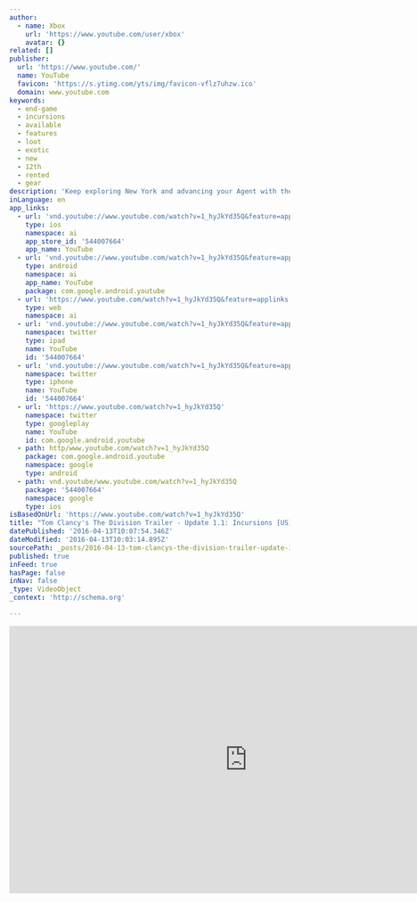 ```yaml
---
author:
  - name: Xbox
    url: 'https://www.youtube.com/user/xbox'
    avatar: {}
related: []
publisher:
  url: 'https://www.youtube.com/'
  name: YouTube
  favicon: 'https://s.ytimg.com/yts/img/favicon-vflz7uhzw.ico'
  domain: www.youtube.com
keywords:
  - end-game
  - incursions
  - available
  - features
  - loot
  - exotic
  - new
  - 12th
  - rented
  - gear
description: 'Keep exploring New York and advancing your Agent with the first major free update that introduces intense new end-game cooperative missions called Incursions, and other features such as Loot Trading, new gear sets and exotic weapons, Dark Zone supply drops, new assignments and more. RELEASE DATE: April 12th, 2016'
inLanguage: en
app_links:
  - url: 'vnd.youtube://www.youtube.com/watch?v=1_hyJkYd35Q&feature=applinks'
    type: ios
    namespace: ai
    app_store_id: '544007664'
    app_name: YouTube
  - url: 'vnd.youtube://www.youtube.com/watch?v=1_hyJkYd35Q&feature=applinks'
    type: android
    namespace: ai
    app_name: YouTube
    package: com.google.android.youtube
  - url: 'https://www.youtube.com/watch?v=1_hyJkYd35Q&feature=applinks'
    type: web
    namespace: ai
  - url: 'vnd.youtube://www.youtube.com/watch?v=1_hyJkYd35Q&feature=applinks'
    namespace: twitter
    type: ipad
    name: YouTube
    id: '544007664'
  - url: 'vnd.youtube://www.youtube.com/watch?v=1_hyJkYd35Q&feature=applinks'
    namespace: twitter
    type: iphone
    name: YouTube
    id: '544007664'
  - url: 'https://www.youtube.com/watch?v=1_hyJkYd35Q'
    namespace: twitter
    type: googleplay
    name: YouTube
    id: com.google.android.youtube
  - path: http/www.youtube.com/watch?v=1_hyJkYd35Q
    package: com.google.android.youtube
    namespace: google
    type: android
  - path: vnd.youtube/www.youtube.com/watch?v=1_hyJkYd35Q
    package: '544007664'
    namespace: google
    type: ios
isBasedOnUrl: 'https://www.youtube.com/watch?v=1_hyJkYd35Q'
title: "Tom Clancy's The Division Trailer - Update 1.1: Incursions [US]"
datePublished: '2016-04-13T10:07:54.346Z'
dateModified: '2016-04-13T10:03:14.895Z'
sourcePath: _posts/2016-04-13-tom-clancys-the-division-trailer-update-11-incursions.md
published: true
inFeed: true
hasPage: false
inNav: false
_type: VideoObject
_context: 'http://schema.org'

---
```

<iframe src="https://cdn.embedly.com/widgets/media.html?src=https%3A%2F%2Fwww.youtube.com%2Fembed%2F1_hyJkYd35Q%3Ffeature%3Doembed&amp;url=https%3A%2F%2Fwww.youtube.com%2Fwatch%3Fv%3D1_hyJkYd35Q&amp;image=https%3A%2F%2Fi.ytimg.com%2Fvi%2F1_hyJkYd35Q%2Fhqdefault.jpg&amp;key=b7d04c9b404c499eba89ee7072e1c4f7&amp;type=text%2Fhtml&amp;schema=youtube" width="854" height="480" scrolling="no" frameborder="0" allowfullscreen="allowfullscreen" style=""></iframe>